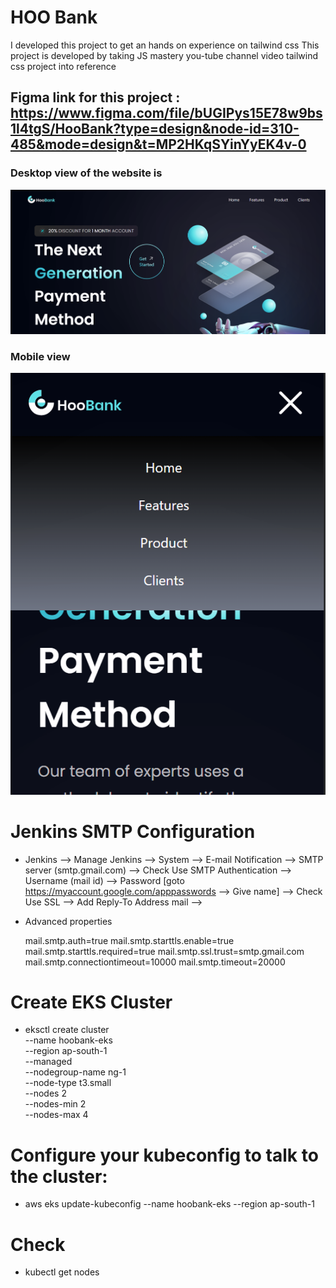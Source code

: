 # HOO Bank 

I developed this project to get an hands on experience on tailwind css
This project is developed by taking JS mastery you-tube channel video tailwind css project into reference 

## Figma link for this project : https://www.figma.com/file/bUGIPys15E78w9bs1l4tgS/HooBank?type=design&node-id=310-485&mode=design&t=MP2HKqSYinYyEK4v-0 

### Desktop view of the website is
![Desktop View](desktopView.png)
### Mobile view 
![Mobile view](mobileView.png)


# Jenkins SMTP Configuration
  - Jenkins --> Manage Jenkins --> System --> E-mail Notification --> SMTP server (smtp.gmail.com) --> Check Use SMTP Authentication
    --> Username (mail id) --> Password [goto https://myaccount.google.com/apppasswords --> Give name] --> Check Use SSL --> Add
    Reply-To Address mail --> 
  
  - Advanced properties
    
    mail.smtp.auth=true
    mail.smtp.starttls.enable=true
    mail.smtp.starttls.required=true
    mail.smtp.ssl.trust=smtp.gmail.com
    mail.smtp.connectiontimeout=10000
    mail.smtp.timeout=20000


# Create EKS Cluster
  - eksctl create cluster \
        --name hoobank-eks \
        --region ap-south-1 \
        --managed \
        --nodegroup-name ng-1 \
        --node-type t3.small \
        --nodes 2 \
        --nodes-min 2 \
        --nodes-max 4


# Configure your kubeconfig to talk to the cluster:
  - aws eks update-kubeconfig --name hoobank-eks --region ap-south-1


# Check
  - kubectl get nodes